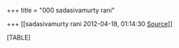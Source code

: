 +++
title = "000 sadasivamurty rani"

+++
[[sadasivamurty rani	2012-04-18, 01:14:30 [Source](https://groups.google.com/g/bvparishat/c/hr_yFiyYkj8)]]



[TABLE]

